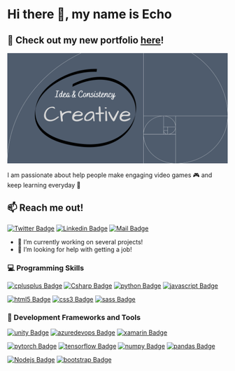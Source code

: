 # Hi there 👋, my name is Echo

## :flower_playing_cards: Check out my new portfolio [here](https://e-choness.github.io/portfolio-site/)!

![I am a passionate Game Developer and Software Engineer](assets/images/banner.png)

I am passionate about help people make engaging video games :video_game: and keep learning everyday 🌱

## :mailbox: Reach me out!

[![Twitter Badge](https://img.shields.io/badge/-@_echo_yin_-1ca0f1?style=flat&labelColor=1ca0f1&logo=twitter&logoColor=white&link=https://twitter.com/_echo_yin)](https://twitter.com/_echo_yin) [![Linkedin Badge](https://img.shields.io/badge/-EchoYin-0e76a8?style=flat&labelColor=0e76a8&logo=linkedin&logoColor=white)](https://www.linkedin.com/in/echoyin0451/) [![Mail Badge](https://img.shields.io/badge/-SendMeEmail-c0392b?style=flat&labelColor=c0392b&logo=gmail&logoColor=white)](mailto:eyinoverthinking@gamil.com)

- 🔭 I’m currently working on several projects!
- 🤔 I’m looking for help with getting a job!
<!--START_SECTION:waka-->
<!--END_SECTION:waka-->
### :computer: Programming Skills
[![cplusplus Badge](https://img.shields.io/badge/-C++-00599C?style=for-the-badge&labelColor=black&logo=cplusplus&logoColor=00599C)](#) [![Csharp Badge](https://img.shields.io/badge/-csharp-239120?style=for-the-badge&labelColor=black&logo=csharp&logoColor=239120)](#) [![python Badge](https://img.shields.io/badge/-python-3776AB?style=for-the-badge&labelColor=black&logo=python&logoColor=3776AB)](#) [![javascript Badge](https://img.shields.io/badge/-javascript-F7DF1E?style=for-the-badge&labelColor=black&logo=javascript&logoColor=F7DF1E)](#)

[![html5 Badge](https://img.shields.io/badge/-html5-E34F26?style=for-the-badge&labelColor=black&logo=html5&logoColor=E34F26)](#) [![css3 Badge](https://img.shields.io/badge/-css3-1572B6?style=for-the-badge&labelColor=black&logo=css3&logoColor=1572B6)](#) [![sass Badge](https://img.shields.io/badge/-sass-CC6699?style=for-the-badge&labelColor=black&logo=sass&logoColor=CC6699)](#) 


### :wrench: Development Frameworks and Tools
[![unity Badge](https://img.shields.io/badge/-unity-FFFFFF?style=for-the-badge&labelColor=black&logo=unity&logoColor=FFFFFF)](#) [![azuredevops Badge](https://img.shields.io/badge/-azuredevops-0078D7?style=for-the-badge&labelColor=black&logo=azuredevops&logoColor=0078D7)](#) [![xamarin Badge](https://img.shields.io/badge/-xamarin-3498DB?style=for-the-badge&labelColor=black&logo=xamarin&logoColor=3498DB)](#)

[![pytorch Badge](https://img.shields.io/badge/-pytorch-EE4C2C?style=for-the-badge&labelColor=black&logo=pytorch&logoColor=EE4C2C)](#) [![tensorflow Badge](https://img.shields.io/badge/-tensorflow-FF6F00?style=for-the-badge&labelColor=black&logo=tensorflow&logoColor=FF6F00)](#) [![numpy Badge](https://img.shields.io/badge/-numpy-013243?style=for-the-badge&labelColor=black&logo=numpy&logoColor=013243)](#) [![pandas Badge](https://img.shields.io/badge/-pandas-150458?style=for-the-badge&labelColor=black&logo=pandas&logoColor=150458)](#)

[![Nodejs Badge](https://img.shields.io/badge/-Nodejs-3C873A?style=for-the-badge&labelColor=black&logo=node.js&logoColor=3C873A)](#) [![bootstrap Badge](https://img.shields.io/badge/-bootstrap-7952B3?style=for-the-badge&labelColor=black&logo=bootstrap&logoColor=7952B3)](#) 